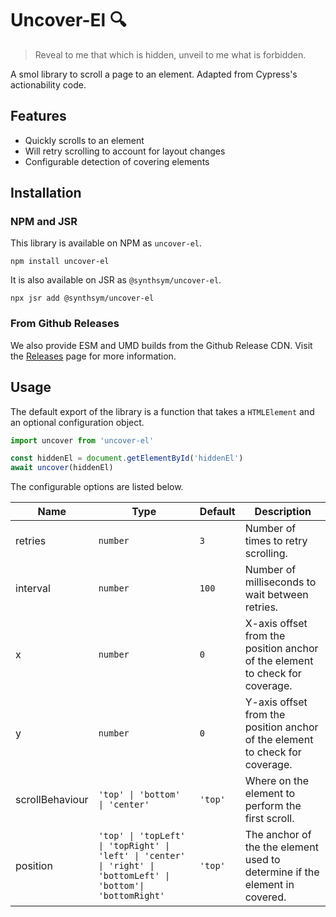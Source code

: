 # Uncover-El 🔍

> Reveal to me that which is hidden, unveil to me what is forbidden.

A smol library to scroll a page to an element. Adapted from Cypress's actionability code.

## Features

- Quickly scrolls to an element
- Will retry scrolling to account for layout changes
- Configurable detection of covering elements

## Installation

### NPM and JSR

This library is available on NPM as `uncover-el`.

```console
npm install uncover-el
```

It is also available on JSR as `@synthsym/uncover-el`.

```console
npx jsr add @synthsym/uncover-el
```

### From Github Releases

We also provide ESM and UMD builds from the Github Release CDN. Visit the [Releases](https://github.com/proman21/uncover-el/releases) page for more information.

## Usage

The default export of the library is a function that takes a `HTMLElement` and an optional configuration object.

```js
import uncover from 'uncover-el'

const hiddenEl = document.getElementById('hiddenEl')
await uncover(hiddenEl)
```

The configurable options are listed below.

| Name            | Type                                                                                                            | Default | Description                                                                  |
| --------------- | --------------------------------------------------------------------------------------------------------------- | ------- | ---------------------------------------------------------------------------- |
| retries         | `number`                                                                                                        | `3`     | Number of times to retry scrolling.                                          |
| interval        | `number`                                                                                                        | `100`   | Number of milliseconds to wait between retries.                              |
| x               | `number`                                                                                                        | `0`     | X-axis offset from the position anchor of the element to check for coverage. |
| y               | `number`                                                                                                        | `0`     | Y-axis offset from the position anchor of the element to check for coverage. |
| scrollBehaviour | `'top' \| 'bottom' \| 'center'`                                                                                 | `'top'` | Where on the element to perform the first scroll.                            |
| position        | `'top' \| 'topLeft' \| 'topRight' \| 'left' \| 'center' \| 'right' \| 'bottomLeft' \| 'bottom'\| 'bottomRight'` | `'top'` | The anchor of the the element used to determine if the element in covered.   |
